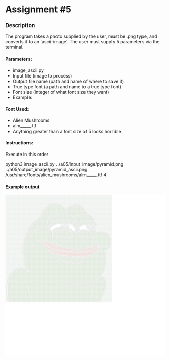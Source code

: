 Assignment #5
================

### Description
The program takes a photo supplied by the user, must be .png type,
and converts it to an 'ascii-image'. The user must supply 5 parameters via the 
terminal. 
#### Parameters:

  - image_ascii.py
  - Input file (image to process)
  - Output file name (path and name of where to save it)
  - True type font (a path and name to a true type font)
  - Font size (integer of what font size they want)
  - Example: 
#### Font Used:
- Alien Mushrooms
- alm_____.ttf
- Anything greater than a font size of 5 looks horrible

#### Instructions:
Execute in this order

python3 image_ascii.py ../a05/input_image/pyramid.png ../a05/output_image/pyramid_ascii.png /usr/share/fonts/alien_mushrooms/alm_____.ttf 4

#### Example output
![alt text](https://github.com/buddyjasmith/4883-SWTools-Smith/blob/master/Assignment/A05/output_images/pepe_asc_art.png "")
